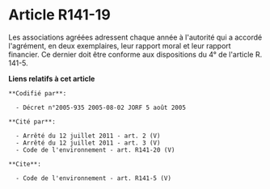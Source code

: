 # Article R141-19

Les associations agréées adressent chaque année à l'autorité qui a accordé l'agrément, en deux exemplaires, leur rapport
moral et leur rapport financier. Ce dernier doit être conforme aux dispositions du 4° de l'article R. 141-5.

**Liens relatifs à cet article**

	**Codifié par**:

	  - Décret n°2005-935 2005-08-02 JORF 5 août 2005

	**Cité par**:

	  - Arrêté du 12 juillet 2011 - art. 2 (V)
	  - Arrêté du 12 juillet 2011 - art. 3 (V)
	  - Code de l'environnement - art. R141-20 (V)

	**Cite**:

	  - Code de l'environnement - art. R141-5 (V)
